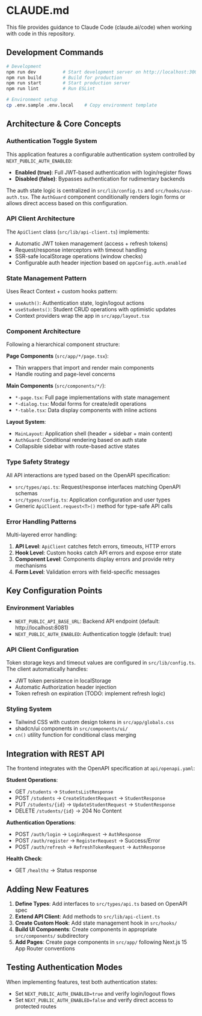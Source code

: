 # CLAUDE.md

This file provides guidance to Claude Code (claude.ai/code) when working with code in this repository.

## Development Commands

```bash
# Development
npm run dev          # Start development server on http://localhost:3000
npm run build        # Build for production
npm run start        # Start production server
npm run lint         # Run ESLint

# Environment setup
cp .env.sample .env.local    # Copy environment template
```

## Architecture & Core Concepts

### Authentication Toggle System
This application features a configurable authentication system controlled by `NEXT_PUBLIC_AUTH_ENABLED`:
- **Enabled (true)**: Full JWT-based authentication with login/register flows
- **Disabled (false)**: Bypasses authentication for rudimentary backends

The auth state logic is centralized in `src/lib/config.ts` and `src/hooks/use-auth.tsx`. The `AuthGuard` component conditionally renders login forms or allows direct access based on this configuration.

### API Client Architecture
The `ApiClient` class (`src/lib/api-client.ts`) implements:
- Automatic JWT token management (access + refresh tokens)
- Request/response interceptors with timeout handling
- SSR-safe localStorage operations (window checks)
- Configurable auth header injection based on `appConfig.auth.enabled`

### State Management Pattern
Uses React Context + custom hooks pattern:
- `useAuth()`: Authentication state, login/logout actions
- `useStudents()`: Student CRUD operations with optimistic updates
- Context providers wrap the app in `src/app/layout.tsx`

### Component Architecture
Following a hierarchical component structure:

**Page Components** (`src/app/*/page.tsx`):
- Thin wrappers that import and render main components
- Handle routing and page-level concerns

**Main Components** (`src/components/*/`):
- `*-page.tsx`: Full page implementations with state management
- `*-dialog.tsx`: Modal forms for create/edit operations
- `*-table.tsx`: Data display components with inline actions

**Layout System**:
- `MainLayout`: Application shell (header + sidebar + main content)
- `AuthGuard`: Conditional rendering based on auth state
- Collapsible sidebar with route-based active states

### Type Safety Strategy
All API interactions are typed based on the OpenAPI specification:
- `src/types/api.ts`: Request/response interfaces matching OpenAPI schemas
- `src/types/config.ts`: Application configuration and user types
- Generic `ApiClient.request<T>()` method for type-safe API calls

### Error Handling Patterns
Multi-layered error handling:
1. **API Level**: `ApiClient` catches fetch errors, timeouts, HTTP errors
2. **Hook Level**: Custom hooks catch API errors and expose error state
3. **Component Level**: Components display errors and provide retry mechanisms
4. **Form Level**: Validation errors with field-specific messages

## Key Configuration Points

### Environment Variables
- `NEXT_PUBLIC_API_BASE_URL`: Backend API endpoint (default: http://localhost:8081)
- `NEXT_PUBLIC_AUTH_ENABLED`: Authentication toggle (default: true)

### API Client Configuration
Token storage keys and timeout values are configured in `src/lib/config.ts`. The client automatically handles:
- JWT token persistence in localStorage
- Automatic Authorization header injection
- Token refresh on expiration (TODO: implement refresh logic)

### Styling System
- Tailwind CSS with custom design tokens in `src/app/globals.css`
- shadcn/ui components in `src/components/ui/`
- `cn()` utility function for conditional class merging

## Integration with REST API

The frontend integrates with the OpenAPI specification at `api/openapi.yaml`:

**Student Operations**: 
- GET `/students` → `StudentsListResponse`
- POST `/students` → `CreateStudentRequest` → `StudentResponse`  
- PUT `/students/{id}` → `UpdateStudentRequest` → `StudentResponse`
- DELETE `/students/{id}` → 204 No Content

**Authentication Operations**:
- POST `/auth/login` → `LoginRequest` → `AuthResponse`
- POST `/auth/register` → `RegisterRequest` → Success/Error
- POST `/auth/refresh` → `RefreshTokenRequest` → `AuthResponse`

**Health Check**:
- GET `/healthz` → Status response

## Adding New Features

1. **Define Types**: Add interfaces to `src/types/api.ts` based on OpenAPI spec
2. **Extend API Client**: Add methods to `src/lib/api-client.ts` 
3. **Create Custom Hook**: Add state management hook in `src/hooks/`
4. **Build UI Components**: Create components in appropriate `src/components/` subdirectory
5. **Add Pages**: Create page components in `src/app/` following Next.js 15 App Router conventions

## Testing Authentication Modes

When implementing features, test both authentication states:
- Set `NEXT_PUBLIC_AUTH_ENABLED=true` and verify login/logout flows
- Set `NEXT_PUBLIC_AUTH_ENABLED=false` and verify direct access to protected routes